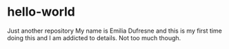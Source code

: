 # hello-world
Just another repository 
My name is Emilia Dufresne and this is my first time doing this and I am addicted to details. Not too much though.
